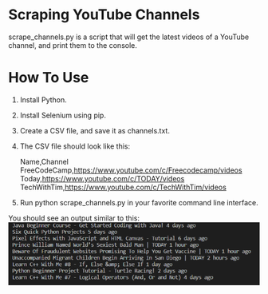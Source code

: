# Scraping YouTube Channels

scrape_channels.py is a script that will get the latest videos of a YouTube channel, and print them to the console.

# How To Use

1. Install Python.

2. Install Selenium using pip.

3. Create a CSV file, and save it as channels.txt.

4. The CSV file should look like this:

   Name,Channel <br />
   FreeCodeCamp,https://www.youtube.com/c/Freecodecamp/videos
   Today,https://www.youtube.com/c/TODAY/videos <br />
   TechWithTim,https://www.youtube.com/c/TechWithTim/videos

5. Run python scrape_channels.py in your favorite command line interface.

You should see an output similar to this:
![Example Output](https://github.com/sciand6/python-youtube-web-scraper/blob/main/example_output.png?raw=true)
